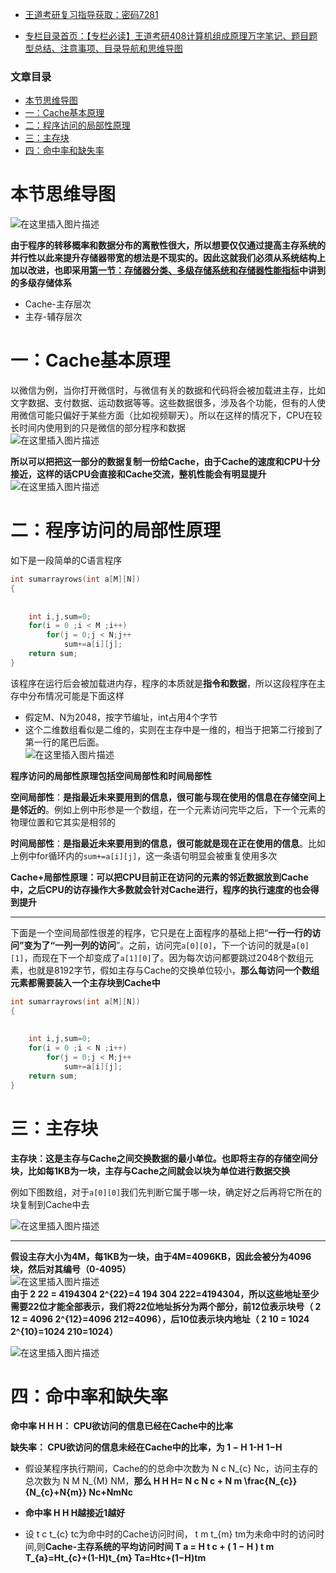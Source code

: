  

- [王道考研复习指导获取：密码7281](https://url18.ctfile.com/f/22722418-803125355-edf378?p=7281)

- [专栏目录首页：【专栏必读】王道考研408计算机组成原理万字笔记、题目题型总结、注意事项、目录导航和思维导图](https://zhangxing-tech.blog.csdn.net/article/details/120664162?spm=1001.2014.3001.5502)

### 文章目录

- [本节思维导图](#_7)
- [一：Cache基本原理](#Cache_17)
- [二：程序访问的局部性原理](#_28)
- [三：主存块](#_74)
- [四：命中率和缺失率](#_94)

# 本节思维导图

![在这里插入图片描述](https://ziquyun.com/main/csdn/img?url=https%3A%2F%2Fimg-blog.csdnimg.cn%2F77f5edefb0244fd8998f5c08f0aaba28.png&rfUrl=https%3A%2F%2Fzhangxing-tech.blog.csdn.net%2Farticle%2Fdetails%2F119952152)

**由于程序的转移概率和数据分布的离散性很大，所以想要仅仅通过提高主存系统的并行性以此来提升存储器带宽的想法是不现实的。因此这就我们必须从系统结构上加以改进，也即采用[第一节：存储器分类、多级存储系统和存储器性能指标](https://blog.csdn.net/qq_39183034/article/details/119715863)中讲到的多级存储体系**

- Cache-主存层次
- 主存-辅存层次

# 一：Cache基本原理

以微信为例，当你打开微信时，与微信有关的数据和代码将会被加载进主存，比如文字数据、支付数据、运动数据等等。这些数据很多，涉及各个功能，但有的人使用微信可能只偏好于某些方面（比如视频聊天）。所以在这样的情况下，CPU在较长时间内使用到的只是微信的部分程序和数据  
![在这里插入图片描述](https://ziquyun.com/main/csdn/img?url=https%3A%2F%2Fimg-blog.csdnimg.cn%2F67741604e93244f99985c97528fc8963.png%3Fx-oss-process%3Dimage%2Fwatermark%2Ctype_ZHJvaWRzYW5zZmFsbGJhY2s%2Cshadow_50%2Ctext_Q1NETiBA5b-r5LmQ5rGf5rmW%2Csize_20%2Ccolor_FFFFFF%2Ct_70%2Cg_se%2Cx_16&rfUrl=https%3A%2F%2Fzhangxing-tech.blog.csdn.net%2Farticle%2Fdetails%2F119952152)

**所以可以把把这一部分的数据复制一份给Cache，由于Cache的速度和CPU十分接近，这样的话CPU会直接和Cache交流，整机性能会有明显提升**  
![在这里插入图片描述](https://ziquyun.com/main/csdn/img?url=https%3A%2F%2Fimg-blog.csdnimg.cn%2F11803461671342a8a9941692e3f7a667.png%3Fx-oss-process%3Dimage%2Fwatermark%2Ctype_ZHJvaWRzYW5zZmFsbGJhY2s%2Cshadow_50%2Ctext_Q1NETiBA5b-r5LmQ5rGf5rmW%2Csize_20%2Ccolor_FFFFFF%2Ct_70%2Cg_se%2Cx_16&rfUrl=https%3A%2F%2Fzhangxing-tech.blog.csdn.net%2Farticle%2Fdetails%2F119952152)

# 二：程序访问的局部性原理

如下是一段简单的C语言程序

```c
int sumarrayrows(int a[M][N])
{
            
            
	int i,j,sum=0;
	for(i = 0 ;i < M ;i++)
		for(j = 0;j < N;j++
			sum+=a[i][j];
	return sum;
}
```

该程序在运行后会被加载进内存，程序的本质就是**指令和数据**，所以这段程序在主存中分布情况可能是下面这样

- 假定M、N为2048，按字节编址，int占用4个字节
- 这个二维数组看似是二维的，实则在主存中是一维的，相当于把第二行接到了第一行的尾巴后面。  
  ![在这里插入图片描述](https://ziquyun.com/main/csdn/img?url=https%3A%2F%2Fimg-blog.csdnimg.cn%2F3fcc1b68232a4045acfeabfc78d30a9b.png%3Fx-oss-process%3Dimage%2Fwatermark%2Ctype_ZHJvaWRzYW5zZmFsbGJhY2s%2Cshadow_50%2Ctext_Q1NETiBA5b-r5LmQ5rGf5rmW%2Csize_20%2Ccolor_FFFFFF%2Ct_70%2Cg_se%2Cx_16&rfUrl=https%3A%2F%2Fzhangxing-tech.blog.csdn.net%2Farticle%2Fdetails%2F119952152)

**程序访问的局部性原理包括空间局部性和时间局部性**

**空间局部性**：**是指最近未来要用到的信息，很可能与现在使用的信息在存储空间上是邻近的**。例如上例中形参是一个数组，在一个元素访问完毕之后，下一个元素的物理位置和它其实是相邻的

**时间局部性**：**是指最近未来要用到的信息，很可能就是现在正在使用的信息**。比如上例中for循环内的`sum+=a[i][j]`，这一条语句明显会被重复使用多次

**Cache+局部性原理：可以把CPU目前正在访问的元素的邻近数据放到Cache中，之后CPU的访存操作大多数就会针对Cache进行，程序的执行速度的也会得到提升**

---

下面是一个空间局部性很差的程序，它只是在上面程序的基础上把“**一行一行的访问”变为了“一列一列的访问**”。之前，访问完`a[0][0]`，下一个访问的就是`a[0][1]`，而现在下一个却变成了`a[1][0]`了。因为每次访问都要跳过2048个数组元素，也就是8192字节，假如主存与Cache的交换单位较小，**那么每访问一个数组元素都需要装入一个主存块到Cache中**

```c
int sumarrayrows(int a[M][N])
{
            
            
	int i,j,sum=0;
	for(i = 0 ;i < N ;i++)
		for(j = 0;j < M;j++
			sum+=a[i][j];
	return sum;
}
```

# 三：主存块

**主存块：这是主存与Cache之间交换数据的最小单位。也即将主存的存储空间分块，比如每1KB为一块，主存与Cache之间就会以块为单位进行数据交换**

例如下图数组，对于`a[0][0]`我们先判断它属于哪一块，确定好之后再将它所在的块复制到Cache中去

![在这里插入图片描述](https://ziquyun.com/main/csdn/img?url=https%3A%2F%2Fimg-blog.csdnimg.cn%2F8e09774e17fb4a4580c445f95868aa2b.png%3Fx-oss-process%3Dimage%2Fwatermark%2Ctype_ZHJvaWRzYW5zZmFsbGJhY2s%2Cshadow_50%2Ctext_Q1NETiBA5b-r5LmQ5rGf5rmW%2Csize_20%2Ccolor_FFFFFF%2Ct_70%2Cg_se%2Cx_16&rfUrl=https%3A%2F%2Fzhangxing-tech.blog.csdn.net%2Farticle%2Fdetails%2F119952152)

---

**假设主存大小为4M，每1KB为一块，由于4M=4096KB，因此会被分为4096块，然后对其编号（0-4095）**  
![在这里插入图片描述](https://ziquyun.com/main/csdn/img?url=https%3A%2F%2Fimg-blog.csdnimg.cn%2F1bfcb1d6d0284c4185040ceafb0bfb7c.png%3Fx-oss-process%3Dimage%2Fwatermark%2Ctype_ZHJvaWRzYW5zZmFsbGJhY2s%2Cshadow_50%2Ctext_Q1NETiBA5b-r5LmQ5rGf5rmW%2Csize_20%2Ccolor_FFFFFF%2Ct_70%2Cg_se%2Cx_16&rfUrl=https%3A%2F%2Fzhangxing-tech.blog.csdn.net%2Farticle%2Fdetails%2F119952152)  
**由于 2 22 = 4194304 2\^\{22\}=4 194 304 222\=4194304，所以这些地址至少需要22位才能全部表示，我们将22位地址拆分为两个部分，前12位表示块号（ 2 12 = 4096 2\^\{12\}=4096 212\=4096），后10位表示块内地址（ 2 10 = 1024 2\^\{10\}=1024 210\=1024）**

![在这里插入图片描述](https://ziquyun.com/main/csdn/img?url=https%3A%2F%2Fimg-blog.csdnimg.cn%2Feb375b69519f4bcdb22fb1434c9fceb2.png%3Fx-oss-process%3Dimage%2Fwatermark%2Ctype_ZHJvaWRzYW5zZmFsbGJhY2s%2Cshadow_50%2Ctext_Q1NETiBA5b-r5LmQ5rGf5rmW%2Csize_20%2Ccolor_FFFFFF%2Ct_70%2Cg_se%2Cx_16&rfUrl=https%3A%2F%2Fzhangxing-tech.blog.csdn.net%2Farticle%2Fdetails%2F119952152)

# 四：命中率和缺失率

**命中率 H H H： CPU欲访问的信息已经在Cache中的比率**

**缺失率： CPU欲访问的信息未经在Cache中的比率，为 1 − H 1-H 1−H**

- 假设某程序执行期间，Cache的的总命中次数为 N c N\_\{c\} Nc​，访问主存的总次数为 N M N\_\{M\} NM​，**那么 H H H\= N c N c + N m \\frac\{N\_\{c\}\}\{N\_\{c\}+N\{m\}\} Nc​+NmNc​​**

- **命中率 H H H越接近1越好**

- 设 t c t\_\{c\} tc​为命中时的Cache访问时间， t m t\_\{m\} tm​为未命中时的访问时间,则**Cache-主存系统的平均访问时间 T a = H t c + \( 1 − H \) t m T\_\{a\}=Ht\_\{c\}+\(1-H\)t\_\{m\} Ta​\=Htc​+\(1−H\)tm​**